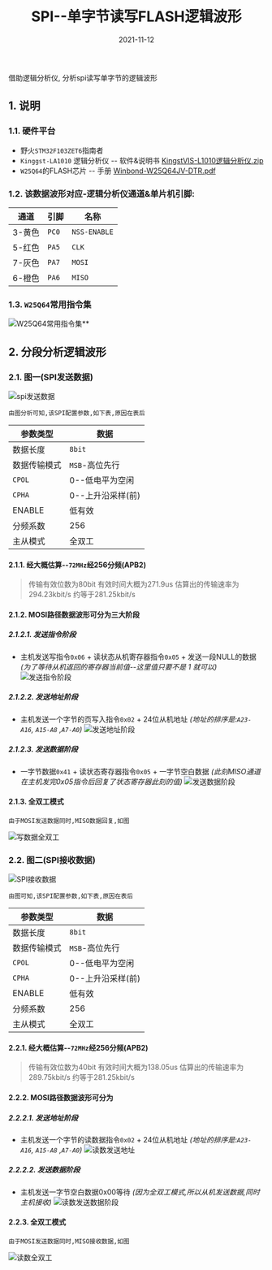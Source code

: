 ﻿---
id: spi-2_1
title: SPI--单字节读写FLASH逻辑波形
date: 2021-11-12
authors: 鲸语
tags: [协议, arm, spi, 波形]
---

借助逻辑分析仪, 分析spi读写单字节的逻辑波形

## 1. 说明
### 1.1. 硬件平台
- 野火`STM32F103ZET6`指南者
- `Kinggst-LA1010` 逻辑分析仪 -- 软件&说明书  [KingstVIS-L1010逻辑分析仪.zip](https://download.csdn.net/download/weixin_44113601/40799009)
- `W25Q64`的FLASH芯片 -- 手册 [Winbond-W25Q64JV-DTR.pdf](https://www.semiee.com/file/Winbond/Winbond-W25Q64JV-DTR.pdf)
### 1.2. 该数据波形对应-逻辑分析仪通道&单片机引脚:
| 通道   | 引脚  | 名称         |
| ------ | ----- | ------------ |
| 3-黄色 | `PC0` | `NSS-ENABLE` |
| 5-红色 | `PA5` | `CLK`        |
| 7-灰色 | `PA7` | `MOSI`       |
| 6-橙色 | `PA6` | `MISO`       |

### 1.3. `W25Q64`常用指令集

![W25Q64常用指令集**](https://img-blog.csdnimg.cn/1cd9edbb549346c9bff94839d64ef2e6.png?x-oss-process=image/watermark,type_ZHJvaWRzYW5zZmFsbGJhY2s,shadow_50,text_Q1NETiBA5pyq6Ze7wrflubvop4k=,size_20,color_FFFFFF,t_70,g_se,x_16#pic_center)
## 2. 分段分析逻辑波形
### 2.1. 图一(SPI发送数据)

![spi发送数据](https://img-blog.csdnimg.cn/db7dd890a0514e0c978f25ae0e0085fc.png?x-oss-process=image/watermark,type_ZHJvaWRzYW5zZmFsbGJhY2s,shadow_50,text_Q1NETiBA5pyq6Ze7wrflubvop4k=,size_20,color_FFFFFF,t_70,g_se,x_16#pic_center)

	由图分析可知,该SPI配置参数,如下表,原因在表后

| 参数类型     | 数据              |
| ------------ | ----------------- |
| 数据长度     | `8bit`            |
| 数据传输模式 | `MSB`-高位先行    |
| `CPOL`       | 0--低电平为空闲   |
| `CPHA`       | 0--上升沿采样(前) |
| ENABLE       | 低有效            |
| 分频系数     | 256               |
| 主从模式     | 全双工            |

#### 2.1.1. 经大概估算--`72MHz`经256分频(APB2)

> 传输有效位数为80bit
> 有效时间大概为271.9us
> 估算出的传输速率为294.23kbit/s
> 约等于281.25kbit/s

#### 2.1.2. MOSI路径数据波形可分为三大阶段

##### 2.1.2.1. 发送指令阶段
  -  主机发送写指令`0x06` + 读状态从机寄存器指令`0x05` + 发送一段NULL的数据 *(为了等待从机返回的寄存器当前值--这里值只要不是 1 就可以)*
  ![发送指令阶段](https://img-blog.csdnimg.cn/f29bcb262d8e49a1aed19ed6d8f775e8.png?x-oss-process=image/watermark,type_ZHJvaWRzYW5zZmFsbGJhY2s,shadow_50,text_Q1NETiBA5pyq6Ze7wrflubvop4k=,size_20,color_FFFFFF,t_70,g_se,x_16#pic_center)

##### 2.1.2.2. 发送地址阶段
  -  主机发送一个字节的页写入指令`0x02` + 24位从机地址 *(地址的排序是:`A23-A16`, `A15-A8` ,`A7-A0`)*
  ![发送地址阶段](https://img-blog.csdnimg.cn/05630ca6bf2245bf90bb350a20986eb8.png?x-oss-process=image/watermark,type_ZHJvaWRzYW5zZmFsbGJhY2s,shadow_50,text_Q1NETiBA5pyq6Ze7wrflubvop4k=,size_20,color_FFFFFF,t_70,g_se,x_16#pic_center)
##### 2.1.2.3. 发送数据阶段
  -  一字节数据`0x41` + 读状态寄存器指令`0x05` + 一字节空白数据 *(此刻MISO通道在主机发完0x05指令后回复了状态寄存器此刻的值)*
![发送数据阶段](https://img-blog.csdnimg.cn/acdccadd217d45dca8f625915d257f08.png?x-oss-process=image/watermark,type_ZHJvaWRzYW5zZmFsbGJhY2s,shadow_50,text_Q1NETiBA5pyq6Ze7wrflubvop4k=,size_20,color_FFFFFF,t_70,g_se,x_16#pic_center)
#### 2.1.3. 全双工模式

	由于MOSI发送数据同时,MISO数据回复,如图

![写数据全双工](https://img-blog.csdnimg.cn/fffd898b04a54060b8dfb3cadb154eac.png?x-oss-process=image/watermark,type_ZHJvaWRzYW5zZmFsbGJhY2s,shadow_50,text_Q1NETiBA5pyq6Ze7wrflubvop4k=,size_20,color_FFFFFF,t_70,g_se,x_16#pic_center)
### 2.2. 图二(SPI接收数据)

![SPI接收数据](https://img-blog.csdnimg.cn/3c650ffd64614bceacf2e8a6305762e3.png?x-oss-process=image/watermark,type_ZHJvaWRzYW5zZmFsbGJhY2s,shadow_50,text_Q1NETiBA5pyq6Ze7wrflubvop4k=,size_20,color_FFFFFF,t_70,g_se,x_16#pic_center)

	由图可知,该SPI配置参数,如下表,原因在表后

| 参数类型     | 数据              |
| ------------ | ----------------- |
| 数据长度     | `8bit`            |
| 数据传输模式 | `MSB`-高位先行    |
| `CPOL`       | 0--低电平为空闲   |
| `CPHA`       | 0--上升沿采样(前) |
| ENABLE       | 低有效            |
| 分频系数     | 256               |
| 主从模式     | 全双工            |

#### 2.2.1. 经大概估算--`72MHz`经256分频(APB2)

> 传输有效位数为40bit
> 有效时间大概为138.05us
> 估算出的传输速率为289.75kbit/s
> 约等于281.25kbit/s

#### 2.2.2. MOSI路径数据波形可分为

##### 2.2.2.1. 发送地址阶段
  -  主机发送一个字节的读数据指令`0x02` + 24位从机地址 *(地址的排序是:`A23-A16`, `A15-A8` ,`A7-A0`)*
![读数发送地址](https://img-blog.csdnimg.cn/b4c84cc21c5744e68115fe27ee480d47.png?x-oss-process=image/watermark,type_ZHJvaWRzYW5zZmFsbGJhY2s,shadow_50,text_Q1NETiBA5pyq6Ze7wrflubvop4k=,size_20,color_FFFFFF,t_70,g_se,x_16#pic_center)
##### 2.2.2.2. 发送数据阶段
  - 主机发送一字节空白数据0x00等待 *(因为全双工模式,所以从机发送数据,同时主机接收)*
![读数发送数据阶段](https://img-blog.csdnimg.cn/4809945d4c914af587af4b855e899234.png?x-oss-process=image/watermark,type_ZHJvaWRzYW5zZmFsbGJhY2s,shadow_50,text_Q1NETiBA5pyq6Ze7wrflubvop4k=,size_20,color_FFFFFF,t_70,g_se,x_16#pic_center)
#### 2.2.3. 全双工模式

	由于MOSI发送数据同时,MISO接收数据,如图
![读数全双工](https://img-blog.csdnimg.cn/0c46bcbe4b0e4b22a6464b87fe519e79.png?x-oss-process=image/watermark,type_ZHJvaWRzYW5zZmFsbGJhY2s,shadow_50,text_Q1NETiBA5pyq6Ze7wrflubvop4k=,size_20,color_FFFFFF,t_70,g_se,x_16#pic_center)
